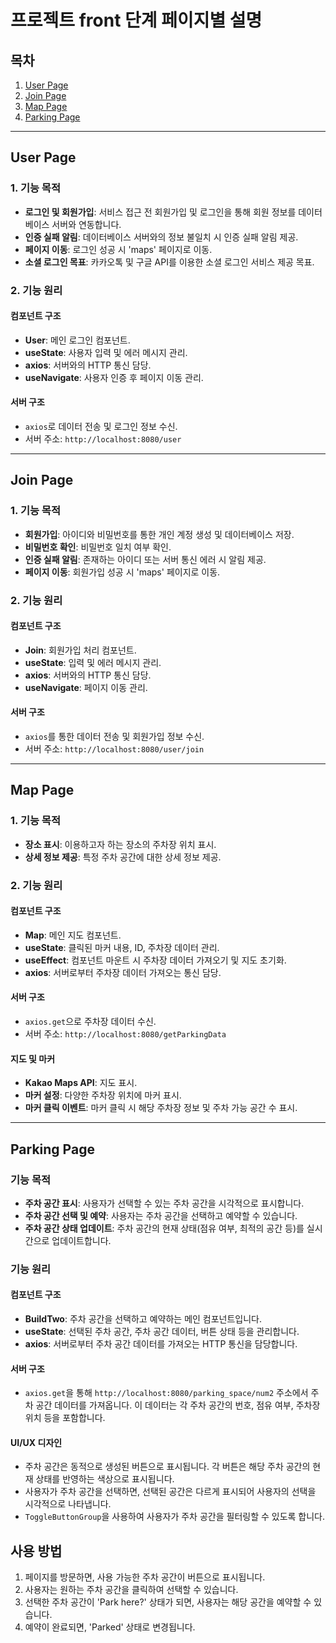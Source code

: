 # 프로젝트 front 단계 페이지별 설명

## 목차
1. [User Page](#user-page)
2. [Join Page](#join-page)
3. [Map Page](#map-page)
4. [Parking Page](#Parking-page)

------
## User Page
### 1. 기능 목적
- **로그인 및 회원가입**: 서비스 접근 전 회원가입 및 로그인을 통해 회원 정보를 데이터베이스 서버와 연동합니다.
- **인증 실패 알림**: 데이터베이스 서버와의 정보 불일치 시 인증 실패 알림 제공.
- **페이지 이동**: 로그인 성공 시 'maps' 페이지로 이동.
- **소셜 로그인 목표**: 카카오톡 및 구글 API를 이용한 소셜 로그인 서비스 제공 목표.

### 2. 기능 원리
#### 컴포넌트 구조
- **User**: 메인 로그인 컴포넌트.
- **useState**: 사용자 입력 및 에러 메시지 관리.
- **axios**: 서버와의 HTTP 통신 담당.
- **useNavigate**: 사용자 인증 후 페이지 이동 관리.

#### 서버 구조
- `axios`로 데이터 전송 및 로그인 정보 수신.
- 서버 주소: `http://localhost:8080/user`

-------------

## Join Page
### 1. 기능 목적
- **회원가입**: 아이디와 비밀번호를 통한 개인 계정 생성 및 데이터베이스 저장.
- **비밀번호 확인**: 비밀번호 일치 여부 확인.
- **인증 실패 알림**: 존재하는 아이디 또는 서버 통신 에러 시 알림 제공.
- **페이지 이동**: 회원가입 성공 시 'maps' 페이지로 이동.

### 2. 기능 원리
#### 컴포넌트 구조
- **Join**: 회원가입 처리 컴포넌트.
- **useState**: 입력 및 에러 메시지 관리.
- **axios**: 서버와의 HTTP 통신 담당.
- **useNavigate**: 페이지 이동 관리.

#### 서버 구조
- `axios`를 통한 데이터 전송 및 회원가입 정보 수신.
- 서버 주소: `http://localhost:8080/user/join`

-------------

## Map Page
### 1. 기능 목적
- **장소 표시**: 이용하고자 하는 장소의 주차장 위치 표시.
- **상세 정보 제공**: 특정 주차 공간에 대한 상세 정보 제공.

### 2. 기능 원리
#### 컴포넌트 구조
- **Map**: 메인 지도 컴포넌트.
- **useState**: 클릭된 마커 내용, ID, 주차장 데이터 관리.
- **useEffect**: 컴포넌트 마운트 시 주차장 데이터 가져오기 및 지도 초기화.
- **axios**: 서버로부터 주차장 데이터 가져오는 통신 담당.

#### 서버 구조
- `axios.get`으로 주차장 데이터 수신.
- 서버 주소: `http://localhost:8080/getParkingData`

#### 지도 및 마커
- **Kakao Maps API**: 지도 표시.
- **마커 설정**: 다양한 주차장 위치에 마커 표시.
- **마커 클릭 이벤트**: 마커 클릭 시 해당 주차장 정보 및 주차 가능 공간 수 표시.

---------------

## Parking Page

### 기능 목적

- **주차 공간 표시**: 사용자가 선택할 수 있는 주차 공간을 시각적으로 표시합니다.
- **주차 공간 선택 및 예약**: 사용자는 주차 공간을 선택하고 예약할 수 있습니다.
- **주차 공간 상태 업데이트**: 주차 공간의 현재 상태(점유 여부, 최적의 공간 등)를 실시간으로 업데이트합니다.

### 기능 원리

#### 컴포넌트 구조

- **BuildTwo**: 주차 공간을 선택하고 예약하는 메인 컴포넌트입니다.
- **useState**: 선택된 주차 공간, 주차 공간 데이터, 버튼 상태 등을 관리합니다.
- **axios**: 서버로부터 주차 공간 데이터를 가져오는 HTTP 통신을 담당합니다.

#### 서버 구조

- `axios.get`을 통해 `http://localhost:8080/parking_space/num2` 주소에서 주차 공간 데이터를 가져옵니다. 이 데이터는 각 주차 공간의 번호, 점유 여부, 주차장 위치 등을 포함합니다.

#### UI/UX 디자인

- 주차 공간은 동적으로 생성된 버튼으로 표시됩니다. 각 버튼은 해당 주차 공간의 현재 상태를 반영하는 색상으로 표시됩니다.
- 사용자가 주차 공간을 선택하면, 선택된 공간은 다르게 표시되어 사용자의 선택을 시각적으로 나타냅니다.
- `ToggleButtonGroup`을 사용하여 사용자가 주차 공간을 필터링할 수 있도록 합니다. 

## 사용 방법

1. 페이지를 방문하면, 사용 가능한 주차 공간이 버튼으로 표시됩니다.
2. 사용자는 원하는 주차 공간을 클릭하여 선택할 수 있습니다.
3. 선택한 주차 공간이 'Park here?' 상태가 되면, 사용자는 해당 공간을 예약할 수 있습니다.
4. 예약이 완료되면, 'Parked' 상태로 변경됩니다.
